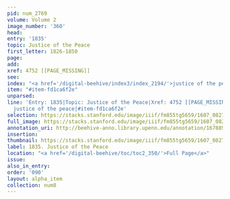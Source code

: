 ```yaml
---
pid: num_2769
volume: Volume 2
image_number: '360'
head:
entry: '1835'
topic: Justice of the Peace
first_letter: 1826-1850
page:
add:
xref: 4752 [[PAGE_MISSING]]
see:
index: "<a href='/digital-beehive/index3/index_2194/'>justice of the peace</a>"
item: "#item-fd1ca6f2e"
unparsed:
line: 'Entry: 1835|Topic: Justice of the Peace|Xref: 4752 [[PAGE_MISSING]]|Index:
  justice of the peace|#item-fd1ca6f2e'
selection: https://stacks.stanford.edu/image/iiif/fm855tg5659/1607_0827/929,4409,2819,602/full/0/default.jpg
full_image: https://stacks.stanford.edu/image/iiif/fm855tg5659/1607_0827/full/full/0/default.jpg
annotation_uri: http://beehive-anno.library.upenn.edu/annotation/1678890949977
insertion:
thumbnail: https://stacks.stanford.edu/image/iiif/fm855tg5659/1607_0827/929,4409,600,180/250,/0/default.jpg
label: 1835. Justice of the Peace
location: "<a href='/digital-beehive/toc/toc2_350/'>Full Page</a>"
issue:
also_in_entry:
order: '090'
layout: alpha_item
collection: num8
---
```

